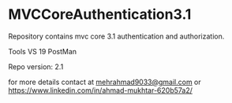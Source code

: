# MVCCoreAuthentication3.1
Repository contains mvc core 3.1 authentication and authorization. 

Tools
VS 19
PostMan

Repo version: 2.1

for more details contact at 
mehrahmad9033@gmail.com
or
https://www.linkedin.com/in/ahmad-mukhtar-620b57a2/
